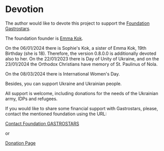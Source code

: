  Devotion
 ========

The author would like to devote this project to support the [Foundation Gastrostars](https://gastrostars.nl).

The foundation founder is [Emma Kok](https://www.emmakok.nl).

On the 06/01/2024 there is Sophie's Kok, a sister of Emma Kok, 19th Birthday (she is 18). Therefore, the version 0.8.0.0 is additionally devoted also to her. On the 22/01/2023 there is Day of Unity of Ukraine, and on the 23/01/2024 the Orthodox Christians have memory of St. Paulinus of Nola.

On the 08/03/2024 there is International Women's Day.

Besides, you can support Ukraine and Ukrainian people. 

All support is welcome, including donations for the needs of the Ukrainian army, IDPs and refugees.

If you would like to share some financial support with Gastrostars, please, contact the mentioned foundation
using the URL:

[Contact Foundation GASTROSTARS](https://gastrostars.nl/hou-mij-op-de-hoogte)

or 

[Donation Page](https://gastrostars.nl/doneren)

